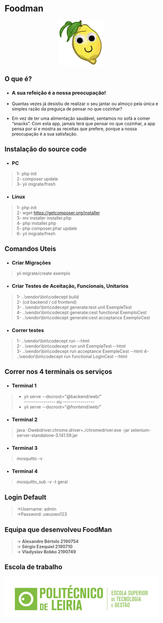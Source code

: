 # Foodman
<div align="center">

![logo](stuff/favicon.png "Logo")

</div>

## O que é?

- ### A sua refeição é a nossa preocupação!

- Quantas vezes já desistiu de realizar o seu jantar ou almoço pela única e simples razão
  da preguiça de pensar no que cozinhar?
- Em vez de ter uma alimentação saudável,
  sentamos no sofá a comer “snacks”. Com esta app, jamais terá que pensar no que
  cozinhar, a app pensa por si e mostra as
  receitas que prefere, porque a nossa preocupação é a sua satisfação.

## Instalação do source code

- ### PC

> 1- php init  
2- composer update  
3- yii migrate/fresh  


- ### Linux

> 1- php init  
2- wget https://getcomposer.org/installer  
3- mv installer installer.php  
4- php installer.php  
5- php composer.phar update  
6- yii migrate/fresh  


## Comandos Uteis
- ### Criar Migrações

> yii migrate/create exemplo

- ### Criar Testes de Aceitação, Funcionais, Unitarios
> 1-  ..\vendor\bin\codecept build   
2- (cd backend / cd frontend)   
3- ..\vendor\bin\codecept generate:test unit ExempleTest  
4- ..\\vendor\\bin\\codecept generate:cest functional  ExemploCest  
5- ..\\vendor\\bin\\codecept generate:cest acceptance  ExemploCest

- ### Correr testes
>1- ..\vendor\bin\codecept run --html  
2- ..\\vendor\\bin\\codecept run unit ExempleTest --html  
3- ..\\vendor\\bin\\codecept run acceptance ExempleCest --html
4- ..\\vendor\\bin\\codecept run functional  LoginCest --html

## Correr nos 4 terminais os serviços

- ### Terminal 1
> - yii serve --docroot="@backend/web/"  
> ---------------- ou  ---------------- 
> - yii serve --docroot="@frontend/web/"

- ### Terminal 2
> java -Dwebdriver.chrome.driver=./chromedriver.exe -jar selenium-server-standalone-3.141.59.jar

- ### Terminal 3
>mosquitto -v
> 
- ### Terminal 4
>mosquitto_sub -v -t geral

## Login Default
>->Username: admin  
>->Password: uwuowo123

## Equipa que desenvolveu FoodMan
>-> **Alexandre Bértolo 2190754**  
>-> **Sérgio Ezequiel 2190710**  
>-> **Vladyslav Bobko 2190749**

## Escola de trabalho

![logo](stuff/ESTG_ipl.jpg "Logo")
